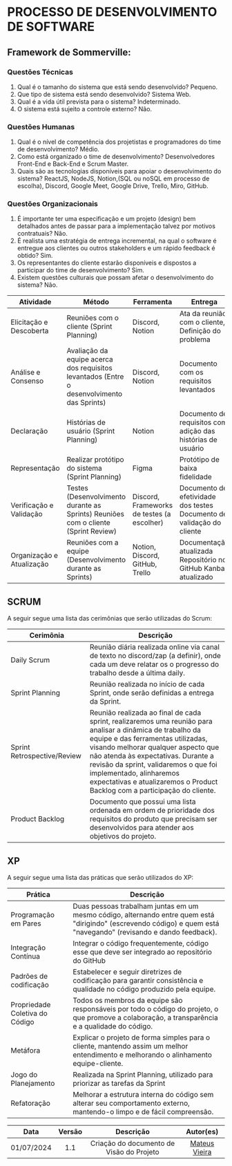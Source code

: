 # PROCESSO DE DESENVOLVIMENTO DE SOFTWARE

## Framework de Sommerville:

### Questões Técnicas

1. Qual é o tamanho do sistema que está sendo desenvolvido? Pequeno.
2. Que tipo de sistema está sendo desenvolvido? Sistema Web.
3. Qual é a vida útil prevista para o sistema? Indeterminado.
4. O sistema está sujeito a controle externo? Não.

### Questões Humanas

1. Qual é o nível de competência dos projetistas e programadores do time de desenvolvimento? Médio.
2. Como está organizado o time de desenvolvimento? Desenvolvedores Front-End e Back-End e Scrum
   Master.
3. Quais são as tecnologias disponíveis para apoiar o desenvolvimento do sistema? ReactJS, NodeJS,
   Notion,(SQL ou noSQL em processo de escolha), Discord, Google Meet, Google Drive, Trello, Miro,
   GitHub.

### Questões Organizacionais

1. É importante ter uma especificação e um projeto (design) bem detalhados antes de passar para a
   implementação talvez por motivos contratuais? Não.
2. É realista uma estratégia de entrega incremental, na qual o software é entregue aos clientes ou outros
   stakeholders e um rápido feedback é obtido? Sim.
3. Os representantes do cliente estarão disponíveis e dispostos a participar do time de desenvolvimento?
   Sim.
4. Existem questões culturais que possam afetar o desenvolvimento do sistema? Não.

| Atividade                     | Método                                                                                      | Ferramenta                                | Entrega                                                                 |
| ----------------------------- | -------------------------------------------------------------------------------------------- | ----------------------------------------- | ----------------------------------------------------------------------- |
| Elicitação e Descoberta     | Reuniões com o cliente (Sprint Planning)                                                    | Discord, Notion                            | Ata da reunião com o cliente, Definição do problema                  |
| Análise e Consenso           | Avaliação da equipe acerca dos requisitos levantados (Entre o desenvolvimento das Sprints) | Discord, Notion                            | Documento com os requisitos levantados                                  |
| Declaração                  | Histórias de usuário (Sprint Planning)                                                     | Notion                                    | Documento de requisitos com adição das histórias de usuário         |
| Representação               | Realizar protótipo do sistema (Sprint Planning)                                             | Figma                                     | Protótipo de baixa fidelidade                                          |
| Verificação e Validação   | Testes (Desenvolvimento durante as Sprints) Reuniões com o cliente (Sprint Review)          | Discord, Frameworks de testes (a escolher) | Documento de efetividade dos testes Documento de validação do cliente |
| Organização e Atualização | Reuniões com a equipe (Desenvolvimento durante as Sprints)                                  | Notion, Discord, GitHub, Trello              | Documentação atualizada Repositório no GitHub Kanban atualizado      |

## SCRUM

A seguir segue uma lista das cerimônias que serão utilizadas do Scrum:

| Cerimônia                  | Descrição                                                                                                                                                                                                                                                                                                                                                                           |
| --------------------------- | ------------------------------------------------------------------------------------------------------------------------------------------------------------------------------------------------------------------------------------------------------------------------------------------------------------------------------------------------------------------------------------- |
| Daily Scrum                 | Reunião diária realizada online via canal de texto no discord/zap (a definir), onde cada um deve relatar os o progresso do trabalho desde a última daily.                                                                                                                                                                                                                          |
| Sprint Planning             | Reunião realizada no início de cada Sprint, onde serão definidas a entrega da Sprint.                                                                                                                                                                                                                                                                                              |
| Sprint Retrospective/Review | Reunião realizada ao final de cada sprint, realizaremos uma reunião para analisar a dinâmica de trabalho da equipe e das ferramentas utilizadas, visando melhorar qualquer aspecto que não atenda às expectativas. Durante a revisão da sprint, validaremos o que foi implementado, alinharemos expectativas e atualizaremos o Product Backlog com a participação do cliente. |
| Product Backlog             | Documento que possui uma lista ordenada em ordem de prioridade dos requisitos do produto que precisam ser desenvolvidos para atender aos objetivos do projeto.                                                                                                                                                                                                                        |

## XP

A seguir segue uma lista das práticas que serão utilizados do XP:

| Prática                        | Descrição                                                                                                                                                            |
| ------------------------------- | ---------------------------------------------------------------------------------------------------------------------------------------------------------------------- |
| Programação em Pares          | Duas pessoas trabalham juntas em um mesmo código, alternando entre quem está "dirigindo" (escrevendo código) e quem está "navegando" (revisando e dando feedback). |
| Integração Contínua          | Integrar o código frequentemente, código esse que deve ser integrado ao repositório do GitHub                                                                       |
| Padrões de codificação       | Estabelecer e seguir diretrizes de codificação para garantir consistência e qualidade no código produzido pela equipe.                                             |
| Propriedade Coletiva do Código | Todos os membros da equipe são responsáveis por todo o código do projeto, o que promove a colaboração, a transparência e a qualidade do código.                 |
| Metáfora                       | Explicar o projeto de forma simples para o cliente, mantendo assim um melhor entendimento e melhorando o alinhamento equipe-cliente.                                   |
| Jogo do Planejamento            | Realizada na Sprint Planning, utilizado para priorizar as tarefas da Sprint                                                                                            |
| Refatoração                   | Melhorar a estrutura interna do código sem alterar seu comportamento externo, mantendo-o limpo e de fácil compreensão.                                              |

| Data | Versão                                   | Descrição                                          | Autor(es)                     |
| :------------: | :--------------------------------------: | :-----------------------------------------------: | :--------------------------: |
01/07/2024 | 1.1 | Criação do documento de Visão do Projeto | [Mateus Vieira](https://github.com/matix0) |